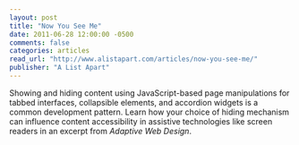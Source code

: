 ```yaml
---
layout: post
title: "Now You See Me"
date: 2011-06-28 12:00:00 -0500
comments: false
categories: articles
read_url: "http://www.alistapart.com/articles/now-you-see-me/"
publisher: "A List Apart"
---
```


Showing and hiding content using JavaScript-based page manipulations for tabbed interfaces, collapsible elements, and accordion widgets is a common development pattern. Learn how your choice of hiding mechanism can influence content accessibility in assistive technologies like screen readers in an excerpt from <cite>Adaptive Web Design</cite>.